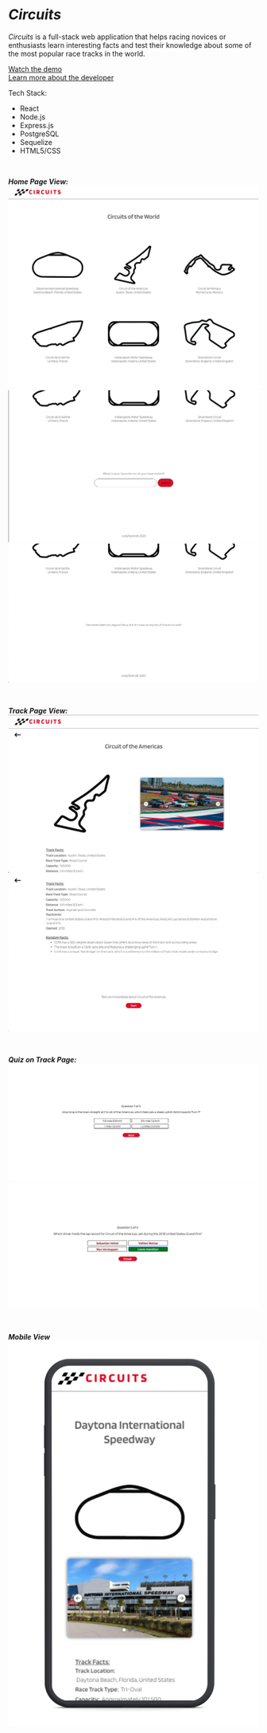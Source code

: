 # *Circuits*

*Circuits* is a full-stack web application that helps racing novices or enthusiasts learn interesting facts and test their knowledge about some of the most popular race tracks in the world.

[Watch the demo](https://www.loom.com/share/6dcf3846d1a84c089f0c55ccef61ee9c)
<br>
[Learn more about the developer](https://www.linkedin.com/in/codyfackrell/)


Tech Stack:
* React
* Node.js
* Express.js
* PostgreSQL
* Sequelize
* HTML5/CSS

<br>

***Home Page View:***
![homepage](./src/assets/screenshots/circuits-main-page1.png) 
<br>
![homepage](./src/assets/screenshots/circuits-main-page2.png) 
<br>
![homepage](./src/assets/screenshots/circuits-main-page3.png) 

<br>

***Track Page View:***
![trackpage](./src/assets/screenshots/circuits-track-page1.png)
<br>
![trackpage](./src/assets/screenshots/circuits-track-page2.png)

<br>

***Quiz on Track Page:***
![quiz](./src/assets/screenshots/circuits-quiz1.png)
<br>
![quiz](./src/assets/screenshots/circuits-quiz2.png)

<br>

***Mobile View***
![mobile](./src/assets/screenshots/circuits-mobile.png)


